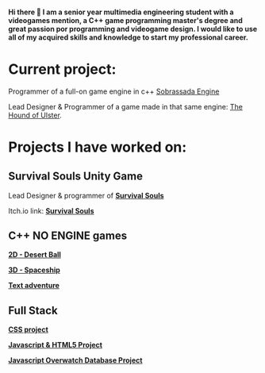 #### Hi there 👋 I am a senior year multimedia engineering student with a videogames mention, a C++ game programming master's degree and great passion por programming and videogame design. I would like to use all of my acquired skills and knowledge to start my professional career. 

# Current project:
Programmer of a full-on game engine in c++ [Sobrassada Engine](https://github.com/TheCenturiaGames/Sobrassada_Engine)

Lead Designer & Programmer of a game made in that same engine: [The Hound of Ulster](https://github.com/TheCenturiaGames/The-Hound-of-Ulster).

# Projects I have worked on:

## Survival Souls Unity Game

Lead Designer & programmer of **[Survival Souls](https://github.com/curialiglesias/Survival-Souls)**

Itch.io link: **[Survival Souls](https://lgf-streetlight.itch.io/survival-souls)**

## C++ NO ENGINE games

**[2D - Desert Ball](https://github.com/srLlobet/2D-game-project-NO-ENGINE)**

**[3D - Spaceship](https://github.com/srLlobet/Spaceship)**

**[Text adventure](https://github.com/srLlobet/Dig-Down)**

## Full Stack 

**[CSS project](https://github.com/srLlobet/Pebona-clothing-store-webpage)**

**[Javascript & HTML5 Project](https://github.com/Eduardnol/web_p1)**

**[Javascript Overwatch Database Project](https://github.com/Eduardnol/web_p2)**

